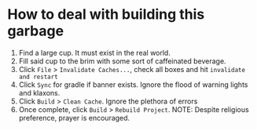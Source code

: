 # How to deal with building this garbage
1. Find a large cup. It must exist in the real world.
2. Fill said cup to the brim with some sort of caffeinated beverage.
3. Click `File` > `Invalidate Caches...`, check all boxes and hit `invalidate and restart`
4. Click `Sync` for gradle if banner exists. Ignore the flood of warning lights and klaxons.
4. Click `Build` > `Clean Cache`.  Ignore the plethora of errors
5. Once complete, click `Build` > `Rebuild Project`. NOTE: Despite religious preference, prayer is encouraged.